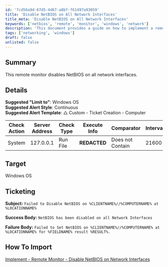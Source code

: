 ```yaml
---
id: '7cd56a9d-67d5-4d67-a8bf-f61497a93059'
title: 'Disable NetBIOS on All Network Interfaces'
title_meta: 'Disable NetBIOS on All Network Interfaces'
keywords: ['netbios', 'remote', 'monitor', 'windows', 'network']
description: 'This document provides a guide on how to implement a remote monitor that disables NetBIOS on all network interfaces for Windows operating systems. It includes details on alert styles, ticketing, and the import process.'
tags: ['networking', 'windows']
draft: false
unlisted: false
---
```


## Summary

This remote monitor disables NetBIOS on all network interfaces.

## Details

**Suggested "Limit to"**: Windows OS  
**Suggested Alert Style**: Continuous  
**Suggested Alert Template**: △ Custom - Ticket Creation - Computer  

| Check Action | Server Address | Check Type | Execute Info | Comparator         | Interval | Result         |
|--------------|----------------|------------|---------------|---------------------|----------|----------------|
| System       | 127.0.0.1     | Run File   | **REDACTED**  | Does not Contain    | 21600    | Failed to Set  |

## Target

Windows OS

## Ticketing

**Subject:** `Failed to Disable NetBIOS on %CLIENTNAME%//%COMPUTERNAME% at %LOCATIONNAME%`

**Success Body:** `NetBIOS has been disabled on all Network Interfaces`  

**Failure Body:** `Failed to Set NetBIOS on %CLIENTNAME%//%COMPUTERNAME% at %LOCATIONNAME% for %FIELDNAME% result %RESULT%.`

## How To Import

[Implement - Remote Monitor - Disable NetBIOS on Network Interfaces](<./Disable NetBIOS on Network Interfaces.md>)

